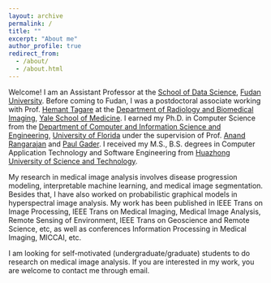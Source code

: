 ```yaml
---
layout: archive
permalink: /
title: ""
excerpt: "About me"
author_profile: true
redirect_from: 
  - /about/
  - /about.html
---
```


Welcome! I am an Assistant Professor at the [School of Data Science](https://sds.fudan.edu.cn/), [Fudan University](https://www.fudan.edu.cn). Before coming to Fudan, I was a postdoctoral associate working with Prof. [Hemant Tagare](https://seas.yale.edu/faculty-research/faculty-directory/hemant-d-tagare) at the [Department of Radiology and Biomedical Imaging](https://medicine.yale.edu/diagnosticradiology/), [Yale School of Medicine](https://medicine.yale.edu). I earned my Ph.D. in Computer Science from the [Department of Computer and Information Science and Engineering](https://www.cise.ufl.edu
), [University of Florida](https://www.ufl.edu) under the supervision of Prof. [Anand Rangarajan](https://www.cise.ufl.edu/~anand/) and [Paul Gader](https://www.cise.ufl.edu/gader-paul/). I received my M.S., B.S. degrees in Computer Application Technology and Software Engineering from [Huazhong University of Science and Technology](https://www.hust.edu.cn).

My research in medical image analysis involves disease progression modeling, interpretable machine learning, and medical image segmentation. Besides that, I have also worked on probabilistic graphical models in hyperspectral image analysis. My work has been published in IEEE Trans on Image Processing, IEEE Trans on Medical Imaging, Medical Image Analysis, Remote Sensing of Environment, IEEE Trans on Geoscience and Remote Science, etc, as well as conferences Information Processing in Medical Imaging, MICCAI, etc. 

I am looking for self-motivated (undergraduate/graduate) students to do research on medical image analysis. If you are interested in my work, you are welcome to contact me through email.
